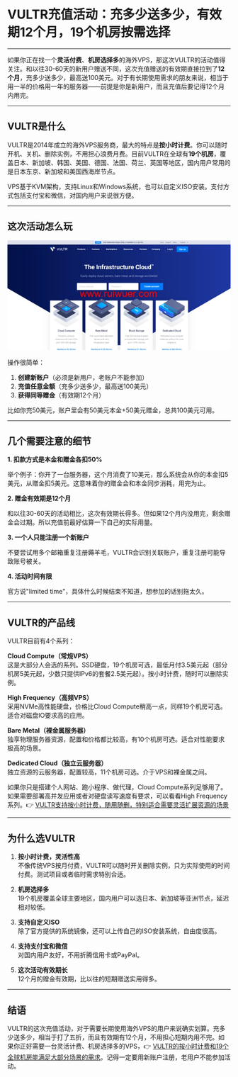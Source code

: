 # VULTR充值活动：充多少送多少，有效期12个月，19个机房按需选择

---

如果你正在找一个**灵活付费**、**机房选择多**的海外VPS，那这次VULTR的活动值得关注。和以往30-60天的新用户赠送不同，这次充值赠送的有效期直接拉到了**12个月**，充多少送多少，最高送100美元。对于有长期使用需求的朋友来说，相当于用一半的价格用一年的服务器——前提是你是新用户，而且充值后要记得12个月内用完。

---

## VULTR是什么

VULTR是2014年成立的海外VPS服务商，最大的特点是**按小时计费**。你可以随时开机、关机、删除实例，不用担心浪费月费。目前VULTR在全球有**19个机房**，覆盖日本、新加坡、韩国、美国、德国、法国、荷兰、英国等地区，国内用户常用的是日本东京、新加坡和美国西海岸节点。

VPS基于KVM架构，支持Linux和Windows系统，也可以自定义ISO安装。支付方式包括支付宝和微信，对国内用户来说很方便。

---

## 这次活动怎么玩

![VULTR充值赠送活动示意图](image/707884314855811.webp)

操作很简单：

1. **创建新账户**（必须是新用户，老账户不能参加）
2. **充值任意金额**（充多少送多少，最高送100美元）
3. **获得同等赠金**（有效期12个月）

比如你充50美元，账户里会有50美元本金+50美元赠金，总共100美元可用。

---

## 几个需要注意的细节

**1. 扣款方式是本金和赠金各扣50%**

举个例子：你开了一台服务器，这个月消费了10美元，那么系统会从你的本金扣5美元，从赠金扣5美元。这意味着你的赠金会和本金同步消耗，用完为止。

**2. 赠金有效期是12个月**

和以往30-60天的活动相比，这次有效期长得多。但如果12个月内没用完，剩余赠金会过期。所以充值前最好估算一下自己的实际用量。

**3. 一个人只能注册一个新账户**

不要尝试用多个邮箱重复注册薅羊毛，VULTR会识别关联账户，重复注册可能导致账号被关。

**4. 活动时间有限**

官方说"limited time"，具体什么时候结束不知道，想参加的话别拖太久。

---

## VULTR的产品线

VULTR目前有4个系列：

**Cloud Compute（常规VPS）**  
这是大部分人会选的系列。SSD硬盘，19个机房可选，最低月付3.5美元起（部分机房5美元起，少数只提供IPv6的套餐2.5美元起）。按小时计费，随时可以删除实例。

**High Frequency（高频VPS）**  
采用NVMe高性能硬盘，价格比Cloud Compute稍高一点，同样19个机房可选。适合对磁盘IO要求高的应用。

**Bare Metal（裸金属服务器）**  
独享物理服务器资源，配置和价格都比较高，有10个机房可选。适合对性能要求极高的场景。

**Dedicated Cloud（独立云服务器）**  
独立资源的云服务器，配置较高，11个机房可选。介于VPS和裸金属之间。

如果你只是搭建个人网站、跑小程序、做代理，Cloud Compute系列足够用了。如果需要部署高并发应用或者对硬盘读写速度有要求，可以看看High Frequency系列。👉 [VULTR支持按小时计费，随用随删，特别适合需要灵活扩展资源的场景](https://www.vultr.com/?ref=9738262-9J)

---

## 为什么选VULTR

1. **按小时计费，灵活性高**  
不像传统VPS按月付费，VULTR可以随时开关删除实例，只为实际使用的时间付费。测试项目或者临时需求特别合适。

2. **机房选择多**  
19个机房覆盖全球主要地区，国内用户可以选日本、新加坡等亚洲节点，延迟相对较低。

3. **支持自定义ISO**  
除了官方提供的系统镜像，还可以上传自己的ISO安装系统，自由度很高。

4. **支持支付宝和微信**  
对国内用户友好，不用折腾信用卡或PayPal。

5. **这次活动有效期长**  
12个月的赠金有效期，比以往的短期赠送实用得多。

---

## 结语

VULTR的这次充值活动，对于需要长期使用海外VPS的用户来说确实划算。充多少送多少，相当于打了五折，而且有效期有12个月，不用担心短期内用不完。如果你正好需要一台灵活计费、机房选择多的VPS，👉 [VULTR的按小时计费和19个全球机房能满足大部分场景的需求](https://www.vultr.com/?ref=9738262-9J)。记得一定要用新账户注册，老用户不能参加活动。
